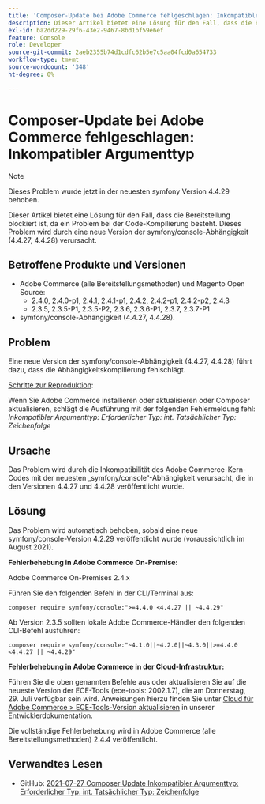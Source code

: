 ```yaml
---
title: 'Composer-Update bei Adobe Commerce fehlgeschlagen: Inkompatibler Argumenttyp'
description: Dieser Artikel bietet eine Lösung für den Fall, dass die Bereitstellung blockiert ist, da ein Problem bei der Code-Kompilierung besteht. Dieses Problem wird durch eine neue Version der symfony/console-Abhängigkeit (4.4.27, 4.4.28) verursacht.
exl-id: ba2dd229-29f6-43e2-9467-8bd1bf59e6ef
feature: Console
role: Developer
source-git-commit: 2aeb2355b74d1cdfc62b5e7c5aa04fcd0a654733
workflow-type: tm+mt
source-wordcount: '348'
ht-degree: 0%

---
```


# Composer-Update bei Adobe Commerce fehlgeschlagen: Inkompatibler Argumenttyp

>[!NOTE]
>
>Dieses Problem wurde jetzt in der neuesten symfony Version 4.4.29 behoben.

Dieser Artikel bietet eine Lösung für den Fall, dass die Bereitstellung blockiert ist, da ein Problem bei der Code-Kompilierung besteht. Dieses Problem wird durch eine neue Version der symfony/console-Abhängigkeit (4.4.27, 4.4.28) verursacht.

## Betroffene Produkte und Versionen

* Adobe Commerce (alle Bereitstellungsmethoden) und Magento Open Source:
   * 2.4.0, 2.4.0-p1, 2.4.1, 2.4.1-p1, 2.4.2, 2.4.2-p1, 2.4.2-p2, 2.4.3
   * 2.3.5, 2.3.5-P1, 2.3.5-P2, 2.3.6, 2.3.6-P1, 2.3.7, 2.3.7-P1
* symfony/console-Abhängigkeit (4.4.27, 4.4.28).

## Problem

Eine neue Version der symfony/console-Abhängigkeit (4.4.27, 4.4.28) führt dazu, dass die Abhängigkeitskompilierung fehlschlägt.

<u>Schritte zur Reproduktion</u>:

Wenn Sie Adobe Commerce installieren oder aktualisieren oder Composer aktualisieren, schlägt die Ausführung mit der folgenden Fehlermeldung fehl:
*Inkompatibler Argumenttyp: Erforderlicher Typ: int. Tatsächlicher Typ: Zeichenfolge*

## Ursache

Das Problem wird durch die Inkompatibilität des Adobe Commerce-Kern-Codes mit der neuesten „symfony/console“-Abhängigkeit verursacht, die in den Versionen 4.4.27 und 4.4.28 veröffentlicht wurde.

## Lösung

Das Problem wird automatisch behoben, sobald eine neue symfony/console-Version 4.2.29 veröffentlicht wurde (voraussichtlich im August 2021).

**Fehlerbehebung in Adobe Commerce On-Premise:**

Adobe Commerce On-Premises 2.4.x

Führen Sie den folgenden Befehl in der CLI/Terminal aus:

``composer require symfony/console:">=4.4.0 <4.4.27 || ~4.4.29"``

Ab Version 2.3.5 sollten lokale Adobe Commerce-Händler den folgenden CLI-Befehl ausführen:

``composer require symfony/console:"~4.1.0||~4.2.0||~4.3.0||>=4.4.0 <4.4.27 || ~4.4.29"``

**Fehlerbehebung in Adobe Commerce in der Cloud-Infrastruktur:**

Führen Sie die oben genannten Befehle aus oder aktualisieren Sie auf die neueste Version der ECE-Tools (ece-tools: 2002.1.7), die am Donnerstag, 29. Juli verfügbar sein wird. Anweisungen hierzu finden Sie unter [Cloud für Adobe Commerce > ECE-Tools-Version aktualisieren](https://experienceleague.adobe.com/en/docs/commerce-cloud-service/user-guide/dev-tools/ece-tools/update-package) in unserer Entwicklerdokumentation.

Die vollständige Fehlerbehebung wird in Adobe Commerce (alle Bereitstellungsmethoden) 2.4.4 veröffentlicht.

## Verwandtes Lesen

* GitHub: [2021-07-27 Composer Update Inkompatibler Argumenttyp: Erforderlicher Typ: int. Tatsächlicher Typ: Zeichenfolge](https://github.com/magento/magento2/issues/33595)
